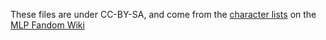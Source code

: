 These files are under CC-BY-SA, and come from the [character lists](https://mlp.fandom.com/wiki/List_of_ponies/) on the [MLP Fandom Wiki](https://mlp.fandom.com/)